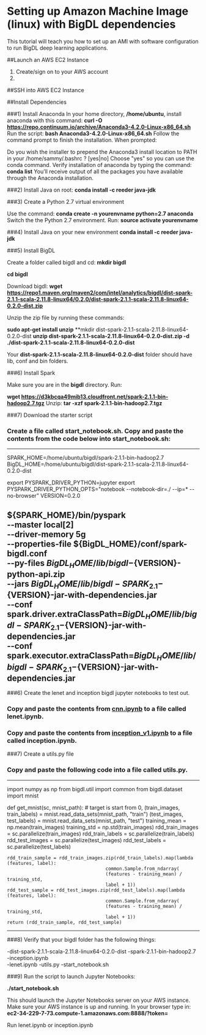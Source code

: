 # Setting up Amazon Machine Image (linux) with BigDL dependencies

This tutorial will teach you how to set up an AMI with software configuration to run BigDL deep learning applications.

##Launch an AWS EC2 Instance

1) Create/sign on to your AWS account
2)

##SSH into AWS EC2 Instance

##Install Dependencies

###1) Install Anaconda
In your home directory, **/home/ubuntu**, install anaconda with this command:
**curl -O https://repo.continuum.io/archive/Anaconda3-4.2.0-Linux-x86_64.sh**
Run the script:
**bash Anaconda3-4.2.0-Linux-x86_64.sh**
Follow the command prompt to finish the installation. When prompted:

Do you wish the installer to prepend the Anaconda3 install location
to PATH in your /home/sammy/.bashrc ? [yes|no]
Choose "yes" so you can use the conda command.
Verify installation of anaconda by typing the command:
**conda list**
You’ll receive output of all the packages you have available through the Anaconda installation.

###2) Install Java on root:
**conda install -c reeder java-jdk**

###3) Create a Python 2.7 virtual environment

Use the command:
**conda create -n yourenvname python=2.7 anaconda**
Switch the the Python 2.7 environment.
Run:
**source activate yourenvname**

###4) Install Java on your new environment
**conda install -c reeder java-jdk**

###5) Install BigDL

Create a folder called bigdl and cd:
**mkdir bigdl**

**cd bigdl**

Download bigdl:
**wget https://repo1.maven.org/maven2/com/intel/analytics/bigdl/dist-spark-2.1.1-scala-2.11.8-linux64/0.2.0/dist-spark-2.1.1-scala-2.11.8-linux64-0.2.0-dist.zip**

Unzip the zip file by running these commands:

**sudo apt-get install unzip**
**mkdir dist-spark-2.1.1-scala-2.11.8-linux64-0.2.0-dist
**unzip dist-spark-2.1.1-scala-2.11.8-linux64-0.2.0-dist.zip -d ./dist-spark-2.1.1-scala-2.11.8-linux64-0.2.0-dist**

Your **dist-spark-2.1.1-scala-2.11.8-linux64-0.2.0-dist** folder should have lib, conf and bin folders.

###6) Install Spark

Make sure you are in the **bigdl** directory.  Run:

**wget https://d3kbcqa49mib13.cloudfront.net/spark-2.1.1-bin-hadoop2.7.tgz**
Unzip:
**tar -xzf spark-2.1.1-bin-hadoop2.7.tgz**

###7) Download the starter script

### Create a file called **start_notebook.sh**. Copy and paste the contents from the code below into start_notebook.sh:
 --------------------------------------------------------------------
SPARK_HOME=/home/ubuntu/bigdl/spark-2.1.1-bin-hadoop2.7
BigDL_HOME=/home/ubuntu/bigdl/dist-spark-2.1.1-scala-2.11.8-linux64-0.2.0-dist

export PYSPARK_DRIVER_PYTHON=jupyter
export PYSPARK_DRIVER_PYTHON_OPTS="notebook --notebook-dir=./ --ip=* --no-browser"
VERSION=0.2.0

${SPARK_HOME}/bin/pyspark \
  --master local[2] \
  --driver-memory 5g \
  --properties-file ${BigDL_HOME}/conf/spark-bigdl.conf \
  --py-files ${BigDL_HOME}/lib/bigdl-${VERSION}-python-api.zip \
  --jars ${BigDL_HOME}/lib/bigdl-SPARK_2.1-${VERSION}-jar-with-dependencies.jar \
  --conf spark.driver.extraClassPath=${BigDL_HOME}/lib/bigdl-SPARK_2.1-${VERSION}-jar-with-dependencies.jar \
  --conf spark.executor.extraClassPath=${BigDL_HOME}/lib/bigdl-SPARK_2.1-${VERSION}-jar-with-dependencies.jar
------------------------------------------------------------------------------
###6) Create the lenet and inception bigdl jupyter notebooks to test out.

### Copy and paste the contents from [cnn.ipynb](cnn.ipynb) to a file called **lenet.ipynb**.

###  Copy and paste the contents from [inception_v1.ipynb](https://github.com/dnielsen/vegnonveg/blob/master/python/inception_v1/inception_v1.ipynb) to a file called **inception.ipynb**.

###7) Create a utils.py file

### Copy and paste the following code into a file called **utils.py**.

-------------------------------------------------------------------------------
import numpy as np
from bigdl.util import common
from bigdl.dataset import mnist

def get_mnist(sc, mnist_path):
    # target is start from 0,
    (train_images, train_labels) = mnist.read_data_sets(mnist_path, "train")
    (test_images, test_labels) = mnist.read_data_sets(mnist_path, "test")
    training_mean = np.mean(train_images)
    training_std = np.std(train_images)
    rdd_train_images = sc.parallelize(train_images)
    rdd_train_labels = sc.parallelize(train_labels)
    rdd_test_images = sc.parallelize(test_images)
    rdd_test_labels = sc.parallelize(test_labels)

    rdd_train_sample = rdd_train_images.zip(rdd_train_labels).map(lambda (features, label):
                                        common.Sample.from_ndarray(
                                        (features - training_mean) / training_std,
                                        label + 1))
    rdd_test_sample = rdd_test_images.zip(rdd_test_labels).map(lambda (features, label):
                                        common.Sample.from_ndarray(
                                        (features - training_mean) / training_std,
                                        label + 1))
    return (rdd_train_sample, rdd_test_sample)
--------------------------------------------------------------------------------
###8) Verify that your bigdl folder has the following things:

-dist-spark-2.1.1-scala-2.11.8-linux64-0.2.0-dist
-spark-2.1.1-bin-hadoop2.7
-inception.ipynb              
-lenet.ipynb
-utils.py
-start_notebook.sh

###9) Run the script to launch Jupyter Notebooks:

**./start_notebook.sh**

This should launch the Jupyter Notebooks server on your AWS instance. Make sure your AWS instance is up and running.
In your browser type in: **ec2-34-229-7-73.compute-1.amazonaws.com:8888/?token=<YOUR TOKEN>**

Run lenet.ipynb or inception.ipynb
